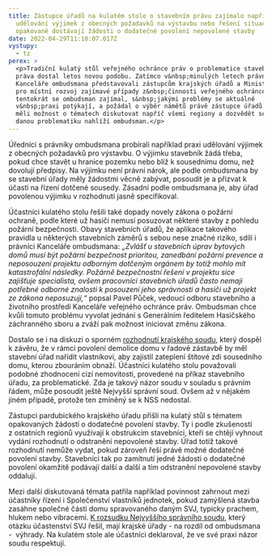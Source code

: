 ```yaml
---
title: Zástupce úřadů na kulatém stole o stavebním právu zajímalo například
  udělování výjimek z obecných požadavků na výstavbu nebo řešení situace, kdy
  opakovaně dostávají žádosti o dodatečné povolení nepovolené stavby
date: 2022-04-29T11:10:07.017Z
vystupy:
  - tz
perex: >
  <p>Tradiční kulatý stůl veřejného ochránce práv o problematice stavebního
  práva dostal letos novou podobu. Zatímco v&nbsp;minulých letech právníci
  Kanceláře ombudsmana představovali zástupcům krajských úřadů a Ministerstva
  pro místní rozvoj zajímavé případy z&nbsp;činnosti veřejného ochránce práv,
  tentokrát se ombudsman zajímal, s&nbsp;jakými problémy se aktuálně
  v&nbsp;praxi potýkají, a požádal o výběr námětů právě zástupce úřadů. Ti tak
  měli možnost o tématech diskutovat napříč všemi regiony a dozvědět se, jak na
  danou problematiku nahlíží ombudsman.</p>
---
```

<p>Úředníci s&nbsp;právníky ombudsmana probírali například praxi&nbsp;udělování výjimek z obecných požadavků pro výstavbu. O výjimku stavebník žádá třeba, pokud chce stavět u hranice pozemku nebo blíž k&nbsp;sousednímu domu, než dovolují předpisy. Na výjimku není právní nárok, ale podle ombudsmana by se stavební úřady měly žádostmi věcně zabývat, posoudit je a přizvat k účasti na&nbsp;řízení dotčené sousedy. Zásadní podle ombudsmana je, aby úřad povolenou výjimku v&nbsp;rozhodnutí jasně specifikoval.</p>

<p>Účastníci kulatého stolu řešili také dopady novely zákona o požární ochraně, podle které už hasiči nemusí posuzovat některé stavby z&nbsp;pohledu požární bezpečnosti. Obavy stavebních úřadů, že aplikace takového pravidla u některých stavebních záměrů s&nbsp;sebou nese značné riziko, sdílí i právníci Kanceláře ombudsmana: <em>&bdquo;Zvlášť u stavebních úprav bytových domů musí být požární bezpečnost prioritou, zanedbání požární prevence a neposouzení projektu odborným dotčeným orgánem by totiž mohlo mít katastrofální následky. Požárně bezpečnostní řešení v&nbsp;projektu sice zajišťuje specialista, ovšem pracovníci stavebních úřadů často nemají potřebné odborné znalosti k&nbsp;posouzení jeho správnosti a hasiči už projekt ze zákona neposuzují,&ldquo;</em> popsal Pavel Půček, vedoucí odboru stavebního a životního prostředí Kanceláře veřejného ochránce práv. Ombudsman chce kvůli tomuto problému vyvolat jednání s&nbsp;Generálním ředitelem Hasičského záchranného sboru a zváží pak možnost iniciovat změnu zákona.&nbsp;</p>

<p>Dostalo se i na diskuzi o sporném <a href="https://vyhledavac.nssoud.cz/DokumentDetail/Index/421733">rozhodnutí krajského soudu</a>, který dospěl k&nbsp;závěru, že v&nbsp;rámci povolení demolice domu v&nbsp;řadové zástavbě by měl stavební úřad nařídit vlastníkovi, aby zajistil zateplení štítové zdi sousedního domu, kterou zbouráním obnaží. Účastníci kulatého stolu považovali podobné zhodnocení cizí nemovitosti, provedené na příkaz stavebního úřadu, za problematické. Zda je takový názor soudu v&nbsp;souladu s právním řádem, může posoudit ještě Nejvyšší správní soud. Ovšem až v nějakém jiném případě, protože ten zmíněný se k&nbsp;NSS nedostal.</p>

<p>Zástupci pardubického krajského úřadu přišli na kulatý stůl s&nbsp;tématem opakovaných žádostí o dodatečné povolení stavby. Ty i podle zkušeností z&nbsp;ostatních regionů využívají k&nbsp;obstrukcím stavebníci, kteří se chtějí vyhnout vydání rozhodnutí o odstranění nepovolené stavby. Úřad totiž takové rozhodnutí nemůže vydat, pokud zároveň řeší právě možné dodatečné povolení stavby. Stavebníci tak po zamítnutí jedné žádosti o dodatečné povolení okamžitě podávají další a další a tím odstranění nepovolené stavby oddalují.</p>

<p>Mezi další diskutovaná témata patřila například povinnost zahrnout mezi účastníky řízení i Společenství vlastníků jednotek, pokud zamýšlená stavba zasáhne společné části domu spravovaného daným SVJ, typicky prachem, hlukem nebo vibracemi. <a href="https://vyhledavac.nssoud.cz/DokumentDetail/Index/676897">K rozsudku Nejvyššího správního soudu</a>, který otázku účastenství SVJ řešil, mají krajské úřady - na rozdíl od ombudsmana - &nbsp;výhrady. Na kulatém stole ale účastníci deklaroval, že ve své praxi názor soudu respektují.</p>

